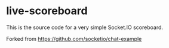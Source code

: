 # live-scoreboard

This is the source code for a very simple Socket.IO scoreboard.

Forked from https://github.com/socketio/chat-example
